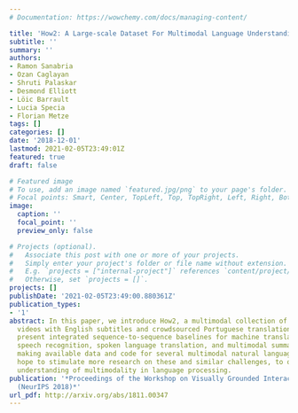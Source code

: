 ```yaml
---
# Documentation: https://wowchemy.com/docs/managing-content/

title: 'How2: A Large-scale Dataset For Multimodal Language Understanding'
subtitle: ''
summary: ''
authors:
- Ramon Sanabria
- Ozan Caglayan
- Shruti Palaskar
- Desmond Elliott
- Löic Barrault
- Lucia Specia
- Florian Metze
tags: []
categories: []
date: '2018-12-01'
lastmod: 2021-02-05T23:49:01Z
featured: true
draft: false

# Featured image
# To use, add an image named `featured.jpg/png` to your page's folder.
# Focal points: Smart, Center, TopLeft, Top, TopRight, Left, Right, BottomLeft, Bottom, BottomRight.
image:
  caption: ''
  focal_point: ''
  preview_only: false

# Projects (optional).
#   Associate this post with one or more of your projects.
#   Simply enter your project's folder or file name without extension.
#   E.g. `projects = ["internal-project"]` references `content/project/deep-learning/index.md`.
#   Otherwise, set `projects = []`.
projects: []
publishDate: '2021-02-05T23:49:00.880361Z'
publication_types:
- '1'
abstract: In this paper, we introduce How2, a multimodal collection of instructional
  videos with English subtitles and crowdsourced Portuguese translations. We also
  present integrated sequence-to-sequence baselines for machine translation, automatic
  speech recognition, spoken language translation, and multimodal summarization. By
  making available data and code for several multimodal natural language tasks, we
  hope to stimulate more research on these and similar challenges, to obtain a deeper
  understanding of multimodality in language processing.
publication: '*Proceedings of the Workshop on Visually Grounded Interaction and Language
  (NeurIPS 2018)*'
url_pdf: http://arxiv.org/abs/1811.00347
---
```

